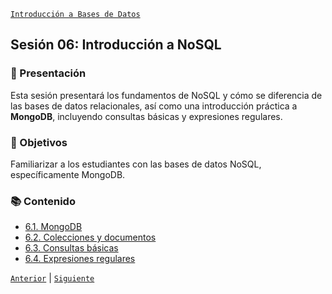 [`Introducción a Bases de Datos`](../README.md)

## Sesión 06: Introducción a NoSQL

### 🌿 Presentación 

Esta sesión presentará los fundamentos de NoSQL y cómo se diferencia de las bases de datos relacionales, así como una introducción práctica a **MongoDB**, incluyendo consultas básicas y expresiones regulares.

### 🎯 Objetivos

Familiarizar a los estudiantes con las bases de datos NoSQL, específicamente MongoDB.

### 📚 Contenido

- [6.1. MongoDB](tema01/README.md)
- [6.2. Colecciones y documentos](tema02/README.md)
- [6.3. Consultas básicas](tema03/README.md)
- [6.4. Expresiones regulares](tema04/README.md)

[`Anterior`](../sesion05/circulo_estudio/reto04/README.md) | [`Siguiente`](tema01/README.md)

